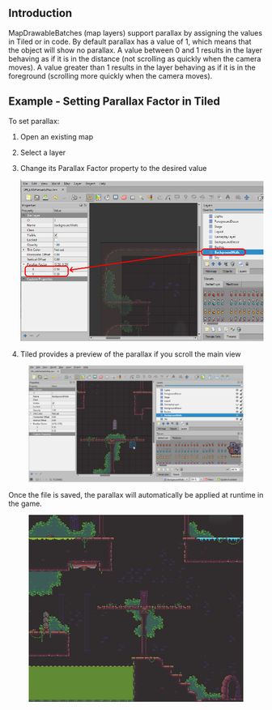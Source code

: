 ## Introduction

MapDrawableBatches (map layers) support parallax by assigning the values in Tiled or in code. By default parallax has a value of 1, which means that the object will show no parallax. A value between 0 and 1 results in the layer behaving as if it is in the distance (not scrolling as quickly when the camera moves). A value greater than 1 results in the layer behaving as if it is in the foreground (scrolling more quickly when the camera moves).

## Example - Setting Parallax Factor in Tiled

To set parallax:

1.  Open an existing map

2.  Select a layer

3.  Change its Parallax Factor property to the desired value

    ![](/media/2022-08-img_630bb51ae5135.png)

4.  Tiled provides a preview of the parallax if you scroll the main view 

<figure><img src="/media/2022-08-28_12-34-43.gif" alt=""><figcaption></figcaption></figure>



Once the file is saved, the parallax will automatically be applied at runtime in the game. 

<figure><img src="/media/2022-08-28_12-36-06.gif" alt=""><figcaption></figcaption></figure>


